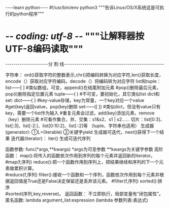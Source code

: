 ﻿----learn python----
#!/usr/bin/env python3        """告诉Linux/OS/X系统这是可执行的python程序"""
# -*- coding: utf-8 -*-          """让解释器按UTF-8编码读取"""
---------------------分 割 线-------------------------------------------------

字符串： ord()获取字符的整数表示,chr()把编码转换为对应字符,len()获取长度，encode（）获取对应字符编码，decode（）将编码转为对应字符
list和tuple：list——[ ]      #类似数组，可变，append()在结尾附加元素
								#pop()删除最后元素，pop(i)删除指定位置元素
             tuple——( )     #不可变，要初始化，其它类似list
dict和set:
dict——{ }   #key-value存储，key为常量，一个key对应一个value
                   #get(key)返回value，pop(key)删除
set——([ ])  #类似dict，但没有value只有key，需要一个list作为输入
                   #重复元素会过滤，add(key)添加元素，remove（key）删除元素
                   #可看作集合，并、交集：s1&s2、s1 | s2……
切片：list[0:3]、list[:3]、list[-2:]、list[0:10:2]、list[::2]等
	  （tuple、字符串也适用）
生成器(generator):  ①L=(iterable)   ②关键字yield  生成器可迭代，next()获得下一个结果
迭代器(iterator)：  iter() 生成可迭代序列

函数参数:  func(*args,**kwargs) *args为可变参数  **kwargs为关键字参数
高阶函数：
    map():将传入的函数依次作用到序列的每个元素并返回新的iterator。
	  #map(f,序列)
    reduce():把一个函数作用到序列上，把结果继续和序列的下一个元素做累积计算。            
	  #reduce(f,序列)
    filter():接收一个函数和一个序列，函数依次作用到每个元素并根据返回值是True还是False决定保留还是丢弃该元素。
	  #filter(f,序列)
    sorted():排序    
	  #sorted(序列,key,reverse)。
返回函数：
	不立即执行，局部变量有“闭包属性”。
匿名函数:
	lambda argument_list:expression (lambda 参数列表:表达式)